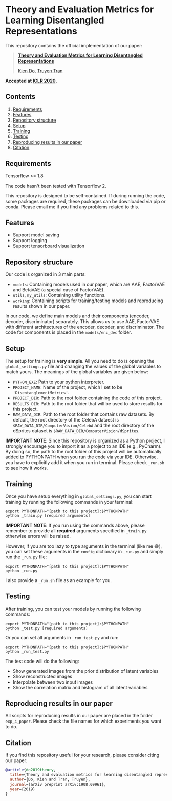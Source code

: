 # Theory and Evaluation Metrics for Learning Disentangled Representations


This repository contains the official implementation of our paper:
> [**Theory and Evaluation Metrics for Learning Disentangled Representations**](https://arxiv.org/abs/1908.09961)
>
> [Kien Do](https://twitter.com/kien_do_92), [Truyen Tran](https://twitter.com/truyenoz)

__Accepted at [ICLR 2020](https://openreview.net/forum?id=HJgK0h4Ywr).__


## Contents
1. [Requirements](#requirements)
1. [Features](#features)
0. [Repository structure](#repository-structure)
0. [Setup](#setup)
0. [Training](#training)
0. [Testing](#testing)
0. [Reproducing results in our paper](#reproducing-results-in-our-paper)
0. [Citation](#citation)

## Requirements
Tensorflow >= 1.8

The code hasn't been tested with Tensorflow 2.

This repository is designed to be self-contained. If during running the code, some packages are required, these packages can be downloaded via pip or conda.
Please email me if you find any problems related to this.

## Features
- Support model saving
- Support logging
- Support tensorboard visualization

## Repository structure
Our code is organized in 3 main parts:
- `models`: Containing models used in our paper, which are AAE, FactorVAE and BetaVAE (a special case of FactorVAE).
- `utils`, `my_utils`: Containing utility functions.
- `working`: Containing scripts for training/testing models and reproducing results shown in our paper.

In our code, we define main models and their components (encoder, decoder, discriminator) separately. This allows us to use AAE, FactorVAE with different architectures of the encoder, decoder, and discriminator. The code for components is placed in the `models/enc_dec` folder.

## Setup
The setup for training is **very simple**. All you need to do is opening the `global_settings.py` file and changing the values of the global variables to match yours. The meanings of the global variables are given below:
* `PYTHON_EXE`: Path to your python interpreter.
* `PROJECT_NAME`: Name of the project, which I set to be `'DisentanglementMetrics'`.
* `PROJECT_DIR`: Path to the root folder containing the code of this project.
* `RESULTS_DIR`: Path to the root folder that will be used to store results for this project.  
* `RAW_DATA_DIR`: Path to the root folder that contains raw datasets. By default, the root directory of the CelebA dataest is `$RAW_DATA_DIR/ComputerVision/CelebA` and the root directory of the dSprites dataset is `$RAW_DATA_DIR/ComputerVision/dSprites`.

**IMPORTANT NOTE**: Since this repository is organized as a Python project, I strongly encourage you to import it as a project to an IDE (e.g., PyCharm). By doing so, the path to the root folder of this project will be automatically added to PYTHONPATH when you run the code via your IDE. Otherwise, you have to explicitly add it when you run in terminal. Please check `_run.sh` to see how it works.

## Training
Once you have setup everything in `global_settings.py`, you can start training by running the following commands in your terminal:
```shell
export PYTHONPATH="[path to this project]:$PYTHONPATH"
python _train.py [required arguments]
```
**IMPORTANT NOTE**: If you run using the commands above, please remember to provide all **required** arguments specified in `_train.py` otherwise errors will be raised.

However, if you are too lazy to type arguments in the terminal (like me :sweat_smile:), you can set these arguments in the `config` dictionary in `_run.py` and simply run the `_run.py` file:
```shell
export PYTHONPATH="[path to this project]:$PYTHONPATH"
python _run.py
```

I also provide a `_run.sh` file as an example for you.

## Testing
After training, you can test your models by running the following commands:
```shell
export PYTHONPATH="[path to this project]:$PYTHONPATH"
python _test.py [required arguments]
```

Or you can set all arguments in `_run_test.py` and run:
 
```shell
export PYTHONPATH="[path to this project]:$PYTHONPATH"
python _run_test.py
```

The test code will do the following:
* Show generated images from the prior distribution of latent variables
* Show reconstructed images
* Interpolate between two input images
* Show the correlation matrix and histogram of all latent variables

## Reproducing results in our paper
All scripts for reproducing results in our paper are placed in the folder `exp_4_paper`. Please check the file names for which experiments you want to do. 

## Citation
If you find this repository useful for your research, please consider citing our paper:

```bibtex
@article{do2019theory,
  title={Theory and evaluation metrics for learning disentangled representations},
  author={Do, Kien and Tran, Truyen},
  journal={arXiv preprint arXiv:1908.09961},
  year={2019}
}
```
